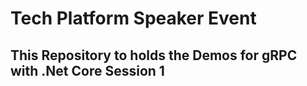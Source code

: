 # Tech Platform Speaker Event

## This Repository to holds the Demos for gRPC with .Net Core Session 1

